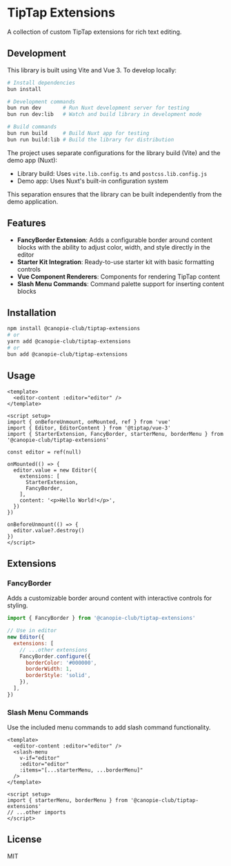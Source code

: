 # TipTap Extensions

A collection of custom TipTap extensions for rich text editing.

## Development

This library is built using Vite and Vue 3. To develop locally:

```bash
# Install dependencies
bun install

# Development commands
bun run dev       # Run Nuxt development server for testing
bun run dev:lib   # Watch and build library in development mode

# Build commands
bun run build     # Build Nuxt app for testing
bun run build:lib # Build the library for distribution
```

The project uses separate configurations for the library build (Vite) and the demo app (Nuxt):

- Library build: Uses `vite.lib.config.ts` and `postcss.lib.config.js`
- Demo app: Uses Nuxt's built-in configuration system

This separation ensures that the library can be built independently from the demo application.

## Features

- **FancyBorder Extension**: Adds a configurable border around content blocks with the ability to adjust color, width, and style directly in the editor
- **Starter Kit Integration**: Ready-to-use starter kit with basic formatting controls
- **Vue Component Renderers**: Components for rendering TipTap content
- **Slash Menu Commands**: Command palette support for inserting content blocks

## Installation

```bash
npm install @canopie-club/tiptap-extensions
# or
yarn add @canopie-club/tiptap-extensions
# or
bun add @canopie-club/tiptap-extensions
```

## Usage

```vue
<template>
  <editor-content :editor="editor" />
</template>

<script setup>
import { onBeforeUnmount, onMounted, ref } from 'vue'
import { Editor, EditorContent } from '@tiptap/vue-3'
import { StarterExtension, FancyBorder, starterMenu, borderMenu } from '@canopie-club/tiptap-extensions'

const editor = ref(null)

onMounted(() => {
  editor.value = new Editor({
    extensions: [
      StarterExtension,
      FancyBorder,
    ],
    content: '<p>Hello World!</p>',
  })
})

onBeforeUnmount(() => {
  editor.value?.destroy()
})
</script>
```

## Extensions

### FancyBorder

Adds a customizable border around content with interactive controls for styling.

```js
import { FancyBorder } from '@canopie-club/tiptap-extensions'

// Use in editor
new Editor({
  extensions: [
    // ...other extensions
    FancyBorder.configure({
      borderColor: '#000000',
      borderWidth: 1,
      borderStyle: 'solid',
    }),
  ],
})
```

### Slash Menu Commands

Use the included menu commands to add slash command functionality.

```vue
<template>
  <editor-content :editor="editor" />
  <slash-menu
    v-if="editor"
    :editor="editor"
    :items="[...starterMenu, ...borderMenu]"
  />
</template>

<script setup>
import { starterMenu, borderMenu } from '@canopie-club/tiptap-extensions'
// ...other imports
</script>
```

## License

MIT
